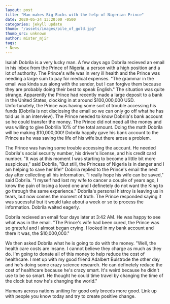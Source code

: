 ```yaml
---
layout: post
title: "Man makes Big Bucks with the help of Nigerian Prince"
date: 2020-05-24 13:20:00 -0500
categories: jekyll update
thumb: "/assets/images/pile_of_gold.jpg"
thumb_src: unknown
author: mister_mjir
tags:
- News
---
```


Isaiah Dobrila is a very lucky man. A few days ago Dobrila recieved an email in his inbox from the Prince of Nigeria, a person
with a high position and a lot of authority. The Prince's wife was in very ill health and the Prince was needing a large sum to
pay for medical expenses. "The grammar in the email was kinda sus along with the sender, but I can forgive them because they are
probably doing their best to speak English." The situation was quite strange. Apparently the Prince had recently made a large
deposit to a bank in the United States, clocking in at around $100,000,000 USD. Unfortunately, the Prince was having some sort
of trouble accessing his funds (Dobrila is not disclosing the email so we can only go off what he has told us in an interview).
The Prince needed to know Dobrila's bank account so he could transfer the money. The Prince did not need all the money and was
willing to give Dobrilla 10% of the total amount. Doing the math Dobrila will be making $10,000,000! Dobrila happily gave his
bank account to the Prince as he was saving the life of his wife but there arose a problem.

The Prince was having some trouble accessing the account. He needed Dobrila's social security number, his driver's license, and
his credit card number. "It was at this moment I was starting to become a little bit more suspicious," said Dobrila, "But still,
the Princess of Nigeria is in danger and I am helping to save her life!" Dobrila replied to the Prince's email the next day
after collecting all his information. "I really hope his wife can be saved," said Dobrila. "I myself had lost my wife to cancer
a couple of years ago, I know the pain of losing a loved one and I definetely do not want the King to go through the same
experience." Dobrila's personal histroy is leaving us in tears, but now comes the moment of truth. The Prince responded saying
it was sucessful but it would take about a week or so to process the information. Dobrila waited eagerly.

Dobrila recieved an email four days later at 3:42 AM. He was happy to see what was in the email. "The Prince's wife had been
cured, the Prince was so grateful and I almost began crying. I looked in my bank account and there it was, the $10,000,000."

We then asked Dobrila what he is going to do with the money. "Well, the health care costs are insane. I cannot believe they
charge as much as they do. I'm going to donate all of this money to help reduce the cost of healthcare. I met up with my good
friend Adalbert Bulstrode the other day and he's doing some crazy science research. He can definetely reduce the cost of
healthcare because he's crazy smart. It's weird because he didn't use to be so smart. He thought he could time travel by
changing the time of the clock but now he's changing the world."

Humans across nations uniting for good only breeds more good. Link up with people you know today and try to create positive
change.

